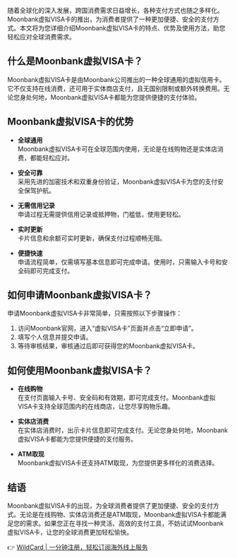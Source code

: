 随着全球化的深入发展，跨国消费需求日益增长，各种支付方式也随之多样化。Moonbank虚拟VISA卡的推出，为消费者提供了一种更加便捷、安全的支付方式。本文将为您详细介绍Moonbank虚拟VISA卡的特点、优势及使用方法，助您轻松应对全球消费需求。

## 什么是Moonbank虚拟VISA卡？

Moonbank虚拟VISA卡是由Moonbank公司推出的一种全球通用的虚拟信用卡。它不仅支持在线消费，还可用于实体商店支付，且无国别限制或额外转换费用。无论您身处何地，Moonbank虚拟VISA卡都能为您提供便捷的支付体验。

## Moonbank虚拟VISA卡的优势

- **全球通用**  
  Moonbank虚拟VISA卡可在全球范围内使用，无论是在线购物还是实体店消费，都能轻松应对。

- **安全可靠**  
  采用先进的加密技术和双重身份验证，Moonbank虚拟VISA卡为您的支付安全保驾护航。

- **无需信用记录**  
  申请过程无需提供信用记录或抵押物，门槛低，使用更轻松。

- **实时更新**  
  卡片信息和余额可实时更新，确保支付过程顺畅无阻。

- **便捷快速**  
  申请流程简单，仅需填写基本信息即可完成申请。使用时，只需输入卡号和安全码即可完成支付。

## 如何申请Moonbank虚拟VISA卡？

申请Moonbank虚拟VISA卡非常简单，只需按照以下步骤操作：

1. 访问Moonbank官网，进入“虚拟VISA卡”页面并点击“立即申请”。
2. 填写个人信息并提交申请。
3. 等待审核结果，审核通过后即可获得您的Moonbank虚拟VISA卡。

## 如何使用Moonbank虚拟VISA卡？

- **在线购物**  
  在支付页面输入卡号、安全码和有效期，即可完成支付。Moonbank虚拟VISA卡支持全球范围内的在线商店，让您尽享购物乐趣。

- **实体店消费**  
  在实体店消费时，出示卡片信息即可完成支付。无论您身处何地，Moonbank虚拟VISA卡都能为您提供便捷的支付服务。

- **ATM取现**  
  Moonbank虚拟VISA卡还支持ATM取现，为您提供更多样化的消费选择。

## 结语

Moonbank虚拟VISA卡的出现，为全球消费者提供了更加便捷、安全的支付方式。无论是在线购物、实体店消费还是ATM取现，Moonbank虚拟VISA卡都能满足您的需求。如果您正在寻找一种灵活、高效的支付工具，不妨试试Moonbank虚拟VISA卡，让您的全球消费更加轻松愉快。

👉 [WildCard | 一分钟注册，轻松订阅海外线上服务](https://bit.ly/bewildcard)
